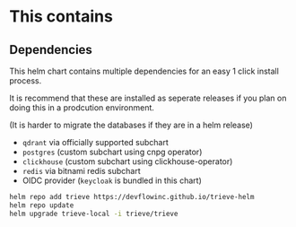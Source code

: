 # This contains 

## Dependencies

This helm chart contains multiple dependencies for an easy 1 click install process.

It is recommend that these are installed as seperate releases if you plan on doing this in a prodcution environment.

(It is harder to migrate the databases if they are in a helm release)

- `qdrant` via officially supported subchart
- `postgres` (custom subchart using cnpg operator)
- `clickhouse` (custom subchart using clickhouse-operator)
- `redis` via bitnami redis subchart
- OIDC provider (`keycloak` is bundled in this chart)

```sh
helm repo add trieve https://devflowinc.github.io/trieve-helm
helm repo update
helm upgrade trieve-local -i trieve/trieve
```
